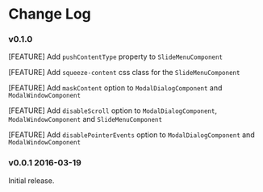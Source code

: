 # Change Log

### v0.1.0

[FEATURE] Add `pushContentType` property to `SlideMenuComponent`

[FEATURE] Add `squeeze-content` css class for the `SlideMenuComponent`

[FEATURE] Add `maskContent` option to `ModalDialogComponent` and `ModalWindowComponent`

[FEATURE] Add `disableScroll` option to `ModalDialogComponent`, `ModalWindowComponent` and `SlideMenuComponent`

[FEATURE] Add `disablePointerEvents` option to `ModalDialogComponent` and `ModalWindowComponent`




### v0.0.1 2016-03-19

Initial release.
